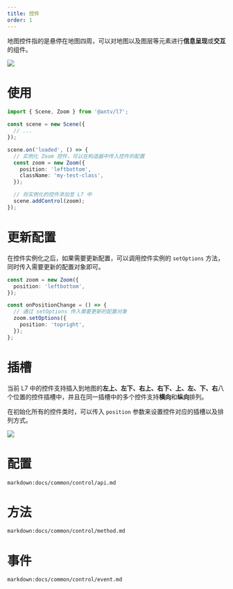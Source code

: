 ```yaml
---
title: 控件
order: 1
---
```


地图控件指的是悬停在地图四周，可以对地图以及图层等元素进行**信息呈现**或**交互**的组件。

![](https://gw.alipayobjects.com/mdn/rms_816329/afts/img/A*zgFeTocc-_oAAAAAAAAAAAAAARQnAQ)

# 使用

```ts
import { Scene, Zoom } from '@antv/l7';

const scene = new Scene({
  // ...
});

scene.on('loaded', () => {
  // 实例化 Zoom 控件，可以在构造器中传入控件的配置
  const zoom = new Zoom({
    position: 'leftbottom',
    className: 'my-test-class',
  });

  // 将实例化的控件添加至 L7 中
  scene.addControl(zoom);
});
```

# 更新配置

在控件实例化之后，如果需要更新配置，可以调用控件实例的 `setOptions` 方法，同时传入需要更新的配置对象即可。

```ts
const zoom = new Zoom({
  position: 'leftbottom',
});

const onPositionChange = () => {
  // 通过 setOptions 传入需要更新的配置对象
  zoom.setOptions({
    position: 'topright',
  });
};
```

# 插槽

当前 L7 中的控件支持插入到地图的**左上、左下、右上、右下、上、左、下、右**八个位置的控件插槽中，并且在同一插槽中的多个控件支持**横向**和**纵向**排列。

在初始化所有的控件类时，可以传入 `position` 参数来设置控件对应的插槽以及排列方式。

![](https://gw.alipayobjects.com/mdn/rms_816329/afts/img/A*BfG1TI231ysAAAAAAAAAAAAAARQnAQ)

# 配置

`markdown:docs/common/control/api.md`

# 方法

`markdown:docs/common/control/method.md`

# 事件

`markdown:docs/common/control/event.md`
